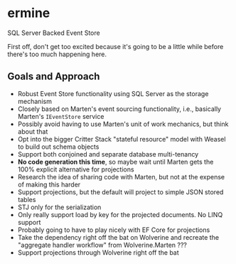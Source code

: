 # ermine
SQL Server Backed Event Store

First off, don't get too excited because it's going to be a little while before there's too much happening here.

## Goals and Approach

* Robust Event Store functionality using SQL Server as the storage mechanism
* Closely based on Marten's event sourcing functionality, i.e., basically Marten's `IEventStore` service
* Possibly avoid having to use Marten's unit of work mechanics, but think about that
* Opt into the bigger Critter Stack "stateful resource" model with Weasel to build out schema objects
* Support both conjoined and separate database multi-tenancy
* **No code generation this time**, so maybe wait until Marten gets the 100% explicit alternative for projections
* Research the idea of sharing code with Marten, but not at the expense of making this harder
* Support projections, but the default will project to simple JSON stored tables
* STJ only for the serialization
* Only really support load by key for the projected documents. No LINQ support
* Probably going to have to play nicely with EF Core for projections
* Take the dependency right off the bat on Wolverine and recreate the "aggregate handler workflow" from Wolverine.Marten ???
* Support projections through Wolverine right off the bat


